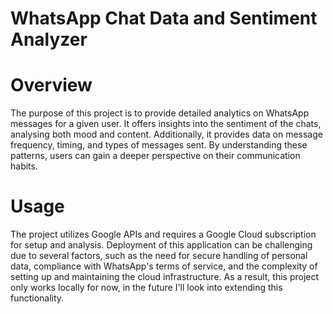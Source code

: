 # WhatsApp Chat Data and Sentiment Analyzer

# Overview
The purpose of this project is to provide detailed analytics on WhatsApp messages for a given user. It offers insights into the sentiment of the chats, analysing both mood and content. Additionally, it provides data on message frequency, timing, and types of messages sent. By understanding these patterns, users can gain a deeper perspective on their communication habits.

# Usage
The project utilizes Google APIs and requires a Google Cloud subscription for setup and analysis. Deployment of this application can be challenging due to several factors, such as the need for secure handling of personal data, compliance with WhatsApp's terms of service, and the complexity of setting up and maintaining the cloud infrastructure. As a result, this project only works locally for now, in the future I'll look into extending this functionality.
